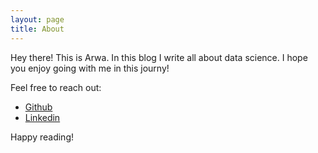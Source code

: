 ```yaml
---
layout: page
title: About
---
```


Hey there! This is Arwa.
In this blog I write all about data science. I hope you enjoy going with me in this journy!


Feel free to reach out:

* [Github](https://github.com/arwa1551)
* [Linkedin](https://www.linkedin.com/in/arwaalabbad/)


Happy reading!
